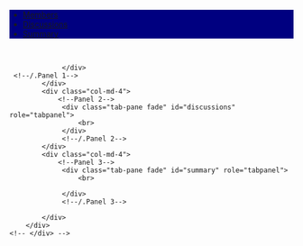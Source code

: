 <head>
	<meta charset="utf-8">
  	<meta name="viewport" content="width=device-width, initial-scale=1">
    <link rel="stylesheet" href="https://maxcdn.bootstrapcdn.com/bootstrap/4.0.0/css/bootstrap.min.css" integrity="sha384-Gn5384xqQ1aoWXA+058RXPxPg6fy4IWvTNh0E263XmFcJlSAwiGgFAW/dAiS6JXm" crossorigin="anonymous">
    <link rel="stylesheet" href="https://stackpath.bootstrapcdn.com/bootstrap/4.1.2/css/bootstrap.min.css" integrity="sha384-Smlep5jCw/wG7hdkwQ/Z5nLIefveQRIY9nfy6xoR1uRYBtpZgI6339F5dgvm/e9B" crossorigin="anonymous">
    <link href="https://stackpath.bootstrapcdn.com/font-awesome/4.7.0/css/font-awesome.min.css" rel="stylesheet" integrity="sha384-wvfXpqpZZVQGK6TAh5PVlGOfQNHSoD2xbE+QkPxCAFlNEevoEH3Sl0sibVcOQVnN" crossorigin="anonymous">
	<!-- Bootstrap core CSS -->
	<link href="https://cdnjs.cloudflare.com/ajax/libs/twitter-bootstrap/4.1.1/css/bootstrap.min.css" rel="stylesheet">
	<!-- Material Design Bootstrap -->
	<link href="https://cdnjs.cloudflare.com/ajax/libs/mdbootstrap/4.5.8/css/mdb.min.css" rel="stylesheet">
	<!-- JQuery -->
	<script type="text/javascript" src="https://cdnjs.cloudflare.com/ajax/libs/jquery/3.3.1/jquery.min.js"></script>
	<!-- Bootstrap tooltips -->
	<script type="text/javascript" src="https://cdnjs.cloudflare.com/ajax/libs/popper.js/1.13.0/umd/popper.min.js"></script>
	<!-- Bootstrap core JavaScript -->
	<script type="text/javascript" src="https://cdnjs.cloudflare.com/ajax/libs/twitter-bootstrap/4.1.1/js/bootstrap.min.js"></script>
	<!-- MDB core JavaScript -->
	<script type="text/javascript" src="https://cdnjs.cloudflare.com/ajax/libs/mdbootstrap/4.5.8/js/mdb.min.js"></script>
	<script src="https://maxcdn.bootstrapcdn.com/bootstrap/4.0.0/js/bootstrap.min.js" integrity="sha384-JZR6Spejh4U02d8jOt6vLEHfe/JQGiRRSQQxSfFWpi1MquVdAyjUar5+76PVCmYl" crossorigin="anonymous"></script>
	<script defer src="https://use.fontawesome.com/releases/v5.2.0/js/all.js" integrity="sha384-4oV5EgaV02iISL2ban6c/RmotsABqE4yZxZLcYMAdG7FAPsyHYAPpywE9PJo+Khy" crossorigin="anonymous"></script>

</head>
	<!-- Nav tabs -->
	<h6 id="testInput"></h6>
 <ul class="nav nav-tabs md-tabs nav-justified" style="background-color: #000080" role="tablist">
     <li class="nav-item">
         <a class="nav-link active" data-toggle="tab" href="#members" role="tab" onclick="getKeys();"><i class="fa fa-users"></i> Members</a>
     </li>
     <li class="nav-item">
         <a class="nav-link" data-toggle="tab" href="#discussions" role="tab" onclick="getValues();"><i class="fa fa-comments"></i> Discussions</a>
     </li>
     <li class="nav-item" id="navhotel">
         <a class="nav-link" data-toggle="tab" href="#summary" role="tab" onclick="ajaxCall();"><i class="fa fa-list-alt"></i> Summary</a>
     </li>
 </ul>

<body>
 <!-- Tab panels -->
 <div class="tab-content">
 	<!-- <div class="container"> -->
 		<div class="row">
 			<div class="col-md-4">
 				<!--Panel 1-->
			     <div class="tab-pane fade in show active" id="members" role="tabpanel">
			         <br>
			         
			     </div>
     <!--/.Panel 1-->
 			</div>
 			<div class="col-md-4">
 				<!--Panel 2-->
			     <div class="tab-pane fade" id="discussions" role="tabpanel">
			         <br>
			     </div>
			     <!--/.Panel 2-->
 			</div>
 			<div class="col-md-4">
 				<!--Panel 3-->
			     <div class="tab-pane fade" id="summary" role="tabpanel">
			         <br>

			     </div>
			     <!--/.Panel 3-->

 			</div>
 		</div>
 	<!-- </div> -->
     

     

     
 </div>
</body>


  <script src="https://www.gstatic.com/firebasejs/5.5.3/firebase.js"></script>
  <script>
    // Initialize Firebase
    // TODO: Replace with your project's customized code snippet
    var config = {
      apiKey: "AIzaSyC0T0dJ6baQ8N4c_6yAA1qkrpG9n-B-UGc",
      authDomain: "audiowala-5dc5f.firebaseapp.com",
      databaseURL: "https://audiowala-5dc5f.firebaseio.com",
      projectId: "audiowala-5dc5f"
      // storageBucket: "<BUCKET>.appspot.com",
      // messagingSenderId: "<SENDER_ID>",
    };

    firebase.initializeApp(config);
    var database = firebase.database().ref();
    var childData="";
    var keys = [];
    var values = [];
    database.on('value',function(snapshot){
      snapshot.forEach(function(childSnapshot){
        k = childSnapshot.key;
        v = childSnapshot.val();
        keys.push(k);
        values.push(v);
        childData = childData + v;
        // alert(childData);
        document.getElementById('testInput').value = childData;
      });
    });
    
    function getKeys()
    {
    	var output = "";
    	for(var i=0;i<keys.length;i++)
    	{
    		output += keys[i] + "<br>"; 
    	}
    	document.getElementById("members").innerHTML = output;
    	document.getElementById("discussions").innerHTML = "";
    	document.getElementById("summary").innerHTML = "";
    }

    function getValues()
    {
    	var output = "";
    	for(var i=0;i<values.length;i++)
    	{
    		output += values[i] + "<br><br>"; 
    	}
    	//output += "</ul>";
    	document.getElementById("discussions").innerHTML = output;
    	document.getElementById("summary").innerHTML = "";
    	document.getElementById("members").innerHTML= "";
    }
    
  </script>
  <script type="text/javascript">
    

      function ajaxCall()
      {
        var firebaseData = $('#testInput').val();
        // alert("Inside ajaxCall()");
        // alert(firebaseData);
        $.ajax({
          url: "python.php",
          method: "POST",
          data: {'data' : firebaseData},
          success : function(response) {
                  //alert("inside success!");
                $('#summary').html(response);
                $('#members').html('');
                $('#discussions').html('');
              }
          });
      }
  </script>

